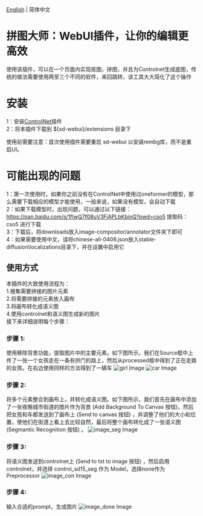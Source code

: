 [English](./readme_en.md) | 简体中文

# 拼图大师：WebUI插件，让你的编辑更高效

使用该插件，可以在一个页面内实现抠图，拼图，并且为Controlnet生成底图，传统的做法需要使用两至三个不同的软件，来回跳转，该工具大大简化了这个操作

# 安装
1：安装[ControlNet](https://github.com/Mikubill/sd-webui-controlnet)插件<br />
2：将本插件下载到 ${sd-webui}/extensions 目录下

使用前需要注意：首次使用插件需要重启 sd-webui 以安装rembg库，而不是重启UI。

# 可能出现的问题
1：第一次使用时，如果你之前没有在ControlNet中使用过oneformer的模型，那么需要下载相应的模型才能使用，一般来说，如果没有模型，会自动下载<br />
2：如果下载模型时，出现问题，可以通过以下链接：https://pan.baidu.com/s/1fIwQ7f08uV3FjAPLbKbinQ?pwd=cso5 提取码：cso5 进行下载<br />
3：下载后，将downloads放入image-compositor/annotator文件夹下即可<br />
4：如果需要使用中文，请将chinese-all-0408.json放入stable-diffusion\localizations目录下，并在设置中启用它<br />

## 使用方式
本插件的大致使用流程为：<br />
1.搜集需要拼接的图片元素<br />
2.将需要拼接的元素放入画布<br /> 
3.将画布转化成语义图<br />
4.使用controlnet和语义图生成新的图片<br />
接下来详细说明每个步骤：<br />

### 步骤 1:

使用移除背景功能，提取图片中的主要元素。如下图所示，我们在Source框中上传了一张一个女孩走在一条有拱门的路上，然后从processed框中得到了正在走路的女孩。在右边使用同样的方法得到了一辆车
![girl Image](./image/girl.png) ![car Image](./image/car.png) 

### 步骤 2:

将多个元素整合到画布上，并转化成语义图。如下图所示，我们首先在画布中添加了一张夜晚城市街道的图片作为背景 (Add Background To Canvas 按钮)，然后把女孩和车都发送到了画布上 (Send to canvas 按钮) ，并调整了他们的大小和位置，使他们在街道上看上去比较自然，最后将整个画布转化成了一张语义图 (Segmantic Recognition 按钮) 。
![image_seg Image](./image/image_seg.png) 

### 步骤 3:

将语义图发送到controlnet上 (Send to txt to image 按钮) ，然后启用controlnet，并选择 control_sd15_seg 作为 Model，选择none作为Preprocessor
![image_con Image](./image/image_con.png) 

### 步骤 4:

输入合适的prompt，生成图片
![image_done Image](./image/image_done.png) 
